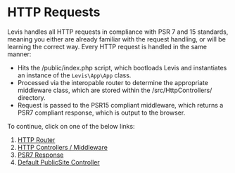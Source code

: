 
# HTTP Requests

Levis handles all HTTP requests in compliance with PSR 7 and 15 standards, meaning you either are already familiar with the request handling, or will be learning the correct way.  Every HTTP request is handled in the same manner:

* Hits the /public/index.php script, which bootloads Levis and instantiates an instance of the `Levis\App\App` class.
* Processed via the interopable router to determine the appropriate middleware class, which are stored within the /src/HttpControllers/ directory.
* Request is passed to the PSR15 compliant middleware, which returns a PSR7 compliant response, which is output to the browser.

To continue, click on one of the below links:

1. [HTTP Router](router.md)
2. [HTTP Controllers / Middleware](middleware.md)
3. [PSR7 Response](response.md)
4. [Default PublicSite Controller](public_site.md)


